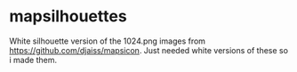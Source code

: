 # mapsilhouettes
White silhouette version of the 1024.png images from https://github.com/djaiss/mapsicon. Just needed white versions of these so i made them.
